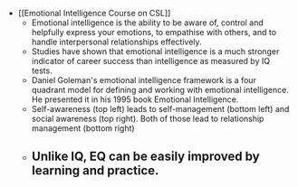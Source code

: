 - [[Emotional Intelligence Course on CSL]]
	- Emotional intelligence is the ability to be aware of, control and helpfully express your emotions, to empathise with others, and to handle interpersonal relationships effectively.
	- Studies have shown that emotional intelligence is a much stronger indicator of career success than intelligence as measured by IQ tests.
	- Daniel Goleman's emotional intelligence framework is a four quadrant model for defining and working with emotional intelligence. He presented it in his 1995 book Emotional Intelligence.
	- Self-awareness (top left) leads to self-management (bottom left) and social awareness (top right). Both of those lead to relationship management (bottom right)
	- Unlike IQ, EQ can be easily improved by learning and practice.
		-